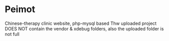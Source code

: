 # Peimot
Chinese-therapy clinic website, php-mysql based
Thw uploaded project DOES NOT contain the vendor & xdebug folders, also the uploaded folder is not full
